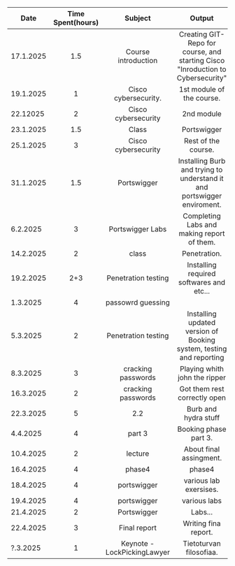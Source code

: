 | Date      | Time Spent(hours) |           Subject           |                                      Output                                      |
| --------- | :---------------: | :-------------------------: | :------------------------------------------------------------------------------: |
| 17.1.2025 |        1.5        |     Course introduction     | Creating GIT- Repo for course, and starting Cisco "Inroduction to Cybersecurity" |
| 19.1.2025 |         1         |    Cisco cybersecurity.     |                            1st module of the course.                             |
| 22.12025  |         2         |     Cisco cybersecurity     |                                    2nd module                                    |
| 23.1.2025 |        1.5        |            Class            |                                   Portswigger                                    |
| 25.1.2025 |         3         |     Cisco cybersecurity     |                               Rest of the course.                                |
| 31.1.2025 |        1.5        |         Portswigger         |     Installing Burb and trying to understand it and portswigger enviroment.      |
| 6.2.2025  |         3         |      Portswigger Labs       |                    Completing Labs and making report of them.                    |
| 14.2.2025 |         2         |            class            |                                   Penetration.                                   |
| 19.2.2025 |        2+3        |     Penetration testing     |                     Installing required softwares and etc...                     |
| 1.3.2025  |         4         |      passowrd guessing      |                                                                                  |
| 5.3.2025  |         2         |     Penetration testing     |       Installing updated version of Booking system, testing and reporting        |
| 8.3.2025  |         3         |     cracking passwords      |                          Playing whith john the ripper                           |
| 16.3.2025 |         2         |     cracking passwords      |                           Got them rest correctly open                           |
| 22.3.2025 |         5         |             2.2             |                               Burb and hydra stuff                               |
| 4.4.2025  |         4         |           part 3            |                              Booking phase part 3.                               |
| 10.4.2025 |         2         |           lecture           |                             About final assingment.                              |
| 16.4.2025 |         4         |           phase4            |                                      phase4                                      |
| 18.4.2025 |         4         |         portswigger         |                              various lab exersises.                              |
| 19.4.2025 |         4         |         portswigger         |                                   various labs                                   |
| 21.4.2025 |         2         |         Portswigger         |                                     Labs...                                      |
| 22.4.2025 |         3         |        Final report         |                               Writing fina report.                               |
| ?.3.2025  |         1         | Keynote - LockPickingLawyer |                             Tietoturvan filosofiaa.                              |

